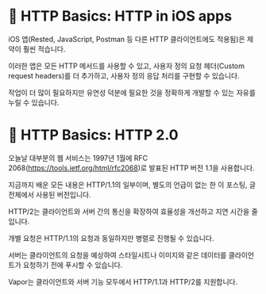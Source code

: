 # 🤿 HTTP Basics: HTTP in iOS apps

iOS 앱(Rested, JavaScript, Postman 등 다른 HTTP 클라이언트에도 적용됨)은 제약이 훨씬 적습니다.<br>

이러한 앱은 모든 HTTP 메서드를 사용할 수 있고, 사용자 정의 요청 헤더(Custom request headers)를 더 추가하고, 사용자 정의 응답 처리를 구현할 수 있습니다.<br>

작업이 더 많이 필요하지만 유연성 덕분에 필요한 것을 정확하게 개발할 수 있는 자유를 누릴 수 있습니다.<br>

# 🤿 HTTP Basics: HTTP 2.0

오늘날 대부분의 웹 서비스는 1997년 1월에 RFC 2068(https://tools.ietf.org/html/rfc2068)로 발표된 HTTP 버전 1.1을 사용합니다.<br>

지금까지 배운 모든 내용은 HTTP/1.1의 일부이며, 별도의 언급이 없는 한 이 포스팅, 글 전체에서 사용된 버전입니다.<br>

HTTP/2는 클라이언트와 서버 간의 통신을 확장하여 효율성을 개선하고 지연 시간을 줄입니다.<br>

개별 요청은 HTTP/1.1의 요청과 동일하지만 병렬로 진행될 수 있습니다.<br>

서버는 클라이언트의 요청을 예상하여 스타일시트나 이미지와 같은 데이터를 클라이언트가 요청하기 전에 푸시할 수 있습니다.<br>

Vapor는 클라이언트와 서버 기능 모두에서 HTTP/1.1과 HTTP/2를 지원합니다.<br>
